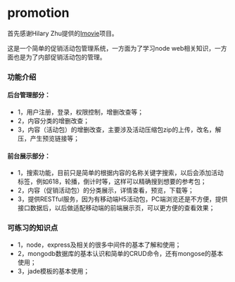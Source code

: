 # promotion
首先感谢Hilary Zhu提供的<a href="https://github.com/superpig/Imovie">Imovie</a>项目。

这是一个简单的促销活动包管理系统，一方面为了学习node web相关知识，一方面也是为了内部促销活动包的管理。
<h3>功能介绍</h3>
<h4>后台管理部分：</h4>
<ul>
  <li>1，用户注册，登录，权限控制，增删改查等；</li>
  <li>2，内容分类的增删改查；</li>
  <li>3，内容（活动包）的增删改查，主要涉及活动压缩包zip的上传，改名，解压，产生预览链接等；</li>
</ul>
<h4>前台展示部分：</h4>
<ul>
  <li>1，搜索功能，目前只是简单的根据内容的名称关键字搜索，以后会添加活动标签，例如618，轮播，倒计时等，这样可以精确搜到想要的参考包；</li>
  <li>2，内容（促销活动包）的分类展示，详情查看，预览，下载等；</li>
  <li>3，提供RESTful服务，因为有移动端H5活动包，PC端浏览还是不方便，提供接口数据后，以后做适配移动端的前端展示页，可以更方便的查看效果；</li>
</ul>

<h3>可练习的知识点</h3>
<ul>
  <li>1，node，express及相关的很多中间件的基本了解和使用；</li>
  <li>2，mongodb数据库的基本认识和简单的CRUD命令，还有mongose的基本使用；</li>
  <li>3，jade模板的基本使用；</li>
</ul>
